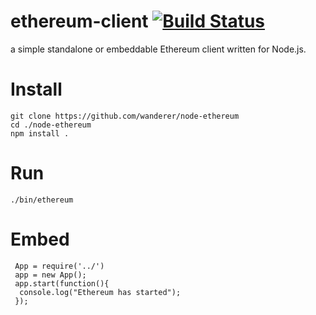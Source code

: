 ethereum-client [![Build Status](https://travis-ci.org/wanderer/node-ethereum.svg?branch=master)](https://travis-ci.org/wanderer/node-ethereum)
===============

a simple standalone or embeddable Ethereum client written for Node.js.

Install
===
`git clone https://github.com/wanderer/node-ethereum`  
`cd ./node-ethereum`  
`npm install .`

Run
===
`./bin/ethereum`

Embed
===
```javacsript
 App = require('../')
 app = new App();
 app.start(function(){
  console.log("Ethereum has started");
 });
```
